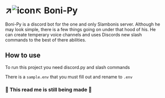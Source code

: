 #  ↗![icon](https://cdn.discordapp.com/avatars/819606905735479356/f30474b0aa66b3541bfdacf5bad5783a.png)↖ Boni-Py
Boni-Py is a discord bot for the one and only Slambonis server. Although he may look simple, there is a few things going on under that hood of his. He can create temperary voice channels and uses Discords new slash commands to the best of there abilities.

## How to use
To run this project you need discord.py and slash commands

There is a `sample.env` that you must fill out and rename to `.env`

### 🚧 This read me is still being made 🚧

